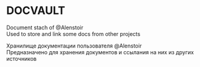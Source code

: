 # DOCVAULT

Document stach of @Alenstoir    
Used to store and link some docs from other projects

Хранилище документации пользователя @Alenstoir  
Предназначено для хранения документов и ссылания на них из других источников

